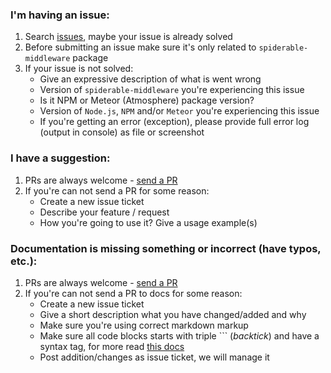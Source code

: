 ### I'm having an issue:
 1. Search [issues](https://github.com/VeliovGroup/spiderable-middleware/issues), maybe your issue is already solved
 2. Before submitting an issue make sure it's only related to `spiderable-middleware` package
 3. If your issue is not solved:
     - Give an expressive description of what is went wrong
     - Version of `spiderable-middleware` you're experiencing this issue
     - Is it NPM or Meteor (Atmosphere) package version?
     - Version of `Node.js`, `NPM` and/or `Meteor` you're experiencing this issue
     - If you're getting an error (exception), please provide full error log (output in console) as file or screenshot

### I have a suggestion:
 1. PRs are always welcome - [send a PR](https://github.com/VeliovGroup/spiderable-middleware/compare)
 2. If you're can not send a PR for some reason:
     - Create a new issue ticket
     - Describe your feature / request
     - How you're going to use it? Give a usage example(s)

### Documentation is missing something or incorrect (have typos, etc.):
 1. PRs are always welcome - [send a PR](https://github.com/VeliovGroup/spiderable-middleware/compare)
 2. If you're can not send a PR to docs for some reason:
     - Create a new issue ticket
     - Give a short description what you have changed/added and why
     - Make sure you're using correct markdown markup
     - Make sure all code blocks starts with triple ``` (*backtick*) and have a syntax tag, for more read [this docs](https://help.github.com/articles/creating-and-highlighting-code-blocks/#syntax-highlighting)
     - Post addition/changes as issue ticket, we will manage it
